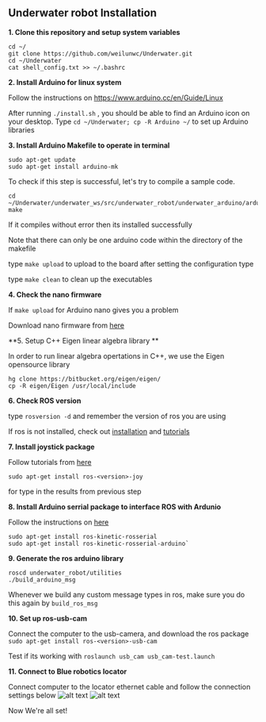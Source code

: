 ## Underwater robot Installation

**1. Clone this repository and setup system variables**

```
cd ~/
git clone https://github.com/weilunwc/Underwater.git
cd ~/Underwater
cat shell_config.txt >> ~/.bashrc
```

**2. Install Arduino for linux system**

Follow the instructions on https://www.arduino.cc/en/Guide/Linux 

After running `./install.sh` , you should be able to find an Arduino icon on your desktop. Type `cd ~/Underwater; cp -R Arduino ~/` to set up Arduino libraries

**3. Install Arduino Makefile to operate in terminal**

```
sudo apt-get update 
sudo apt-get install arduino-mk
```

To check if this step is successful, let's try to compile a sample code. 

```
cd ~/Underwater/underwater_ws/src/underwater_robot/underwater_arduino/arduino_nodes
make
``` 
If it compiles without error then its installed successfully


Note that there can only be one arduino code within the directory of the makefile

type `make upload` to upload to the board after setting the configuration type 

type `make clean` to clean up the executables

**4. Check the nano firmware**

If `make upload` for Arduino nano gives you a problem

Download nano firmware from [here](https://www.elegoo.com/download/)


**5. Setup C++ Eigen linear algebra library **

In order to run linear algebra opertations in C++, we use the Eigen opensource library

```
hg clone https://bitbucket.org/eigen/eigen/
cp -R eigen/Eigen /usr/local/include
```


**6. Check ROS version**

type `rosversion -d` and remember the version of ros you are using

If ros is not installed, check out [installation](http://wiki.ros.org/ROS/Installation) and [tutorials](http://wiki.ros.org/ROS/Tutorials)

**7. Install joystick package**

Follow tutorials from [here](http://wiki.ros.org/joy/Tutorials/ConfiguringALinuxJoystick)

`sudo apt-get install ros-<version>-joy`

for <version> type in the results from previous step

**8. Install Arduino serrial package to interface ROS with Ardunio**

Follow the instructions on [here](http://wiki.ros.org/rosserial_arduino/Tutorials/Arduino%20IDE%20Setup) 

```
sudo apt-get install ros-kinetic-rosserial 
sudo apt-get install ros-kinetic-rosserial-arduino`
```
**9. Generate the ros arduino library**

```
roscd underwater_robot/utilities
./build_arduino_msg
```
Whenever we build any custom message types in ros, make sure you do this again by `build_ros_msg`


**10. Set up ros-usb-cam**

Connect the computer to the usb-camera, and download the ros package `sudo apt-get install ros-<version>-usb-cam`

Test if its working with `roslaunch usb_cam usb_cam-test.launch`

**11. Connect to Blue robotics locator**

Connect computer to the locator ethernet cable and follow the connection settings below
![alt text](https://github.com/weilunwc/Underwater/blob/master/Images/edit_connection.png)
![alt text](https://github.com/weilunwc/Underwater/blob/master/Images/settings.png)

Now We're all set!
